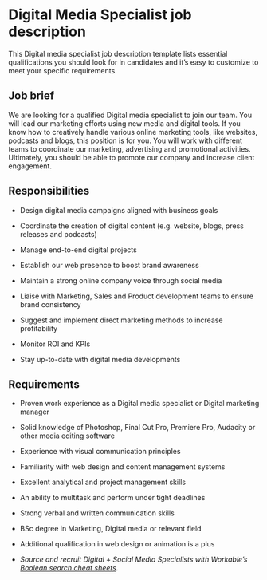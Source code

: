 # Digital Media Specialist job description
This Digital media specialist job description template lists essential qualifications you should look for in candidates and it’s easy to customize to meet your specific requirements.



## Job brief

We are looking for a qualified Digital media specialist to join our team. You will lead our marketing efforts using new media and digital tools.
If you know how to creatively handle various online marketing tools, like websites, podcasts and blogs, this position is for you. You will work with different teams to coordinate our marketing, advertising and promotional activities.
Ultimately, you should be able to promote our company and increase client engagement.


## Responsibilities

* Design digital media campaigns aligned with business goals

* Coordinate the creation of digital content (e.g. website, blogs, press releases and podcasts)

* Manage end-to-end digital projects

* Establish our web presence to boost brand awareness

* Maintain a strong online company voice through social media

* Liaise with Marketing, Sales and Product development teams to ensure brand consistency

* Suggest and implement direct marketing methods to increase profitability

* Monitor ROI and KPIs

* Stay up-to-date with digital media developments


## Requirements

* Proven work experience as a Digital media specialist or Digital marketing manager

* Solid knowledge of Photoshop, Final Cut Pro, Premiere Pro, Audacity or other media editing software

* Experience with visual communication principles

* Familiarity with web design and content management systems

* Excellent analytical and project management skills

* An ability to multitask and perform under tight deadlines

* Strong verbal and written communication skills

* BSc degree in Marketing, Digital media or relevant field

* Additional qualification in web design or animation is a plus
* <em>Source and recruit Digital + Social Media Specialists with Workable’s <a href="https://resources.workable.com/hire-social-media-specialist-boolean-search-strings">Boolean search cheat sheets</a>.</em>
